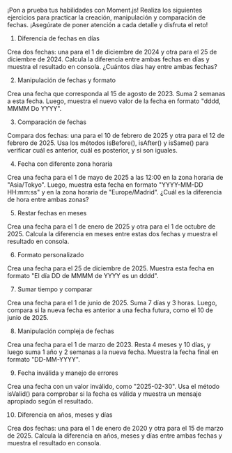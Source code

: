 ¡Pon a prueba tus habilidades con Moment.js! Realiza los siguientes ejercicios para practicar la creación, manipulación y comparación de fechas. ¡Asegúrate de poner atención a cada detalle y disfruta el reto!

1. Diferencia de fechas en días

Crea dos fechas: una para el 1 de diciembre de 2024 y otra para el 25 de diciembre de 2024. Calcula la diferencia entre ambas fechas en días y muestra el resultado en consola. ¿Cuántos días hay entre ambas fechas?

2. Manipulación de fechas y formato

Crea una fecha que corresponda al 15 de agosto de 2023. Suma 2 semanas a esta fecha. Luego, muestra el nuevo valor de la fecha en formato "dddd, MMMM Do YYYY".

3. Comparación de fechas

Compara dos fechas: una para el 10 de febrero de 2025 y otra para el 12 de febrero de 2025. Usa los métodos isBefore(), isAfter() y isSame() para verificar cuál es anterior, cuál es posterior, y si son iguales.

4. Fecha con diferente zona horaria

Crea una fecha para el 1 de mayo de 2025 a las 12:00 en la zona horaria de "Asia/Tokyo". Luego, muestra esta fecha en formato "YYYY-MM-DD HH:mm:ss" y en la zona horaria de "Europe/Madrid". ¿Cuál es la diferencia de hora entre ambas zonas?

5. Restar fechas en meses

Crea una fecha para el 1 de enero de 2025 y otra para el 1 de octubre de 2025. Calcula la diferencia en meses entre estas dos fechas y muestra el resultado en consola.

6. Formato personalizado

Crea una fecha para el 25 de diciembre de 2025. Muestra esta fecha en formato "El día DD de MMMM de YYYY es un dddd".

7. Sumar tiempo y comparar

Crea una fecha para el 1 de junio de 2025. Suma 7 días y 3 horas. Luego, compara si la nueva fecha es anterior a una fecha futura, como el 10 de junio de 2025.

8. Manipulación compleja de fechas

Crea una fecha para el 1 de marzo de 2023. Resta 4 meses y 10 días, y luego suma 1 año y 2 semanas a la nueva fecha. Muestra la fecha final en formato "DD-MM-YYYY".

9. Fecha inválida y manejo de errores

Crea una fecha con un valor inválido, como "2025-02-30". Usa el método isValid() para comprobar si la fecha es válida y muestra un mensaje apropiado según el resultado.

10. Diferencia en años, meses y días

Crea dos fechas: una para el 1 de enero de 2020 y otra para el 15 de marzo de 2025. Calcula la diferencia en años, meses y días entre ambas fechas y muestra el resultado en consola.